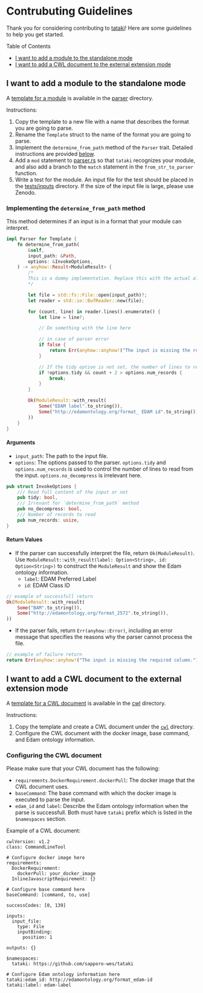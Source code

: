 # Contrubuting Guidelines

Thank you for considering contributing to [tataki](https://github.com/sapporo-wes/tataki)! Here are some guidelines to help you get started.

Table of Contents

- [I want to add a module to the standalone mode](#i-want-to-add-a-module-to-the-standalone-mode)
- [I want to add a CWL document to the external extension mode](#i-want-to-add-a-cwl-document-to-the-external-extension-mode)

## I want to add a module to the standalone mode

A [template for a module](src/parser/template.rs) is available in the [parser](src/parser/) directory.

Instructions:

1. Copy the template to a new file with a name that describes the format you are going to parse.
2. Rename the `Template` struct to the name of the format you are going to parse.
3. Implement the `determine_from_path` method of the `Parser` trait. Detailed instructions are provided [below](#implementing-the-determine_from_path-method).
4. Add a `mod` statement to [parser.rs](src/parser.rs) so that `tataki` recognizes your module, and also add a branch to the `match` statement in the `from_str_to_parser` function.
5. Write a test for the module. An input file for the test should be placed in the [tests/inputs](tests/inputs/) directory. If the size of the input file is large, please use Zenodo.

### Implementing the `determine_from_path` method

This method determines if an input is in a format that your module can interpret.

```rs
impl Parser for Template {
    fn determine_from_path(
        &self,
        input_path: &Path,
        options: &InvokeOptions,
    ) -> anyhow::Result<ModuleResult> {
        /*
        This is a dummy implementation. Replace this with the actual algorithm to determine the file format.
        */

        let file = std::fs::File::open(input_path)?;
        let reader = std::io::BufReader::new(file);

        for (count, line) in reader.lines().enumerate() {
            let line = line?;

            // Do something with the line here

            // in case of parser error
            if false {
                return Err(anyhow::anyhow!("The input is missing the required column."));
            }

            // If the tidy option is not set, the number of lines to read is limited to num_records. +2 is used as a buffer.
            if !options.tidy && count + 2 > options.num_records {
                break;
            }
        }

        Ok(ModuleResult::with_result(
            Some("EDAM label".to_string()),
            Some("http://edamontology.org/format_ EDAM id".to_string()),
        ))
    }
}
```

#### Arguments

- `input_path`: The path to the input file.
- `options`: The options passed to the parser. `options.tidy` and `options.num_records` is used to control the number of lines to read from the input. `options.no_decompress` is irrelevant here.

```rs
pub struct InvokeOptions {
    /// Read full content of the input or not
    pub tidy: bool,
    /// Irrevant for `determine_from_path` method
    pub no_decompress: bool,
    /// Number of records to read
    pub num_records: usize,
}
```

#### Return Values

- If the parser can successfully interpret the file, return `Ok(ModuleResult)`. Use `ModuleResult::with_result(label: Option<String>, id: Option<String>)` to construct the `ModuleResult` and show the Edam ontology information.
  - `label`: EDAM Preferred Label
  - `id`: EDAM Class ID

```rs
// example of successfull return 
Ok(ModuleResult::with_result(
    Some("BAM".to_string()),
    Some("http://edamontology.org/format_2572".to_string()),
))
```

- If the parser fails, return `Err(anyhow::Error)`, including an error message that specifies the reasons why the parser cannot process the file.

```rs
// example of failure return
return Err(anyhow::anyhow!("The input is missing the required column."));
```

## I want to add a CWL document to the external extension mode

A [template for a CWL document](cwl/template.cwl) is available in the [cwl](cwl/) directory.

Instructions:

1. Copy the template and create a CWL document under the [`cwl`](cwl/) directory.
2. Configure the CWL document with the docker image, base command, and Edam ontology information.

### Configuring the CWL document

Please make sure that your CWL document has the following:

- `requirements.DockerRequirement.dockerPull`: The docker image that the CWL document uses.
- `baseCommand`: The base command with which the docker image is executed to parse the input.
- `edam_id` and `label`: Describe the Edam ontology information when the parse is successfull. Both must have `tataki` prefix which is listed in the `$namespaces` section.

Example of a CWL document:

```cwl
cwlVersion: v1.2
class: CommandLineTool

# Configure docker image here
requirements:
  DockerRequirement:
    dockerPull: your_docker_image
  InlineJavascriptRequirement: {}

# Configure base command here
baseCommand: [command, to, use]

successCodes: [0, 139]

inputs:
  input_file:
    type: File
    inputBinding:
      position: 1

outputs: {}

$namespaces:
  tataki: https://github.com/sapporo-wes/tataki
  
# Configure Edam ontology information here
tataki:edam_id: http://edamontology.org/format_edam-id
tataki:label: edam-label
```